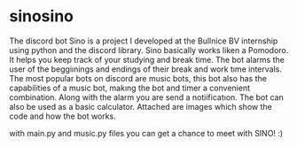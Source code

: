 # sinosino
The discord bot Sino is a project I developed at the Bullnice BV internship using python and the discord library. 
Sino basically works liken a Pomodoro. It helps you keep track of your studying and break time. The bot alarms the user of the beggiınings and endings of their break and work tıme intervals. The most popular bots on discord are music bots, this bot also has the capabilities of a music bot, makıng the bot and timer a convenient combination. 
Along with the alarm you are send a notiificatıon. The bot can also be used as a basic calculator. 
Attached are images which show the code and how the bot works.

with main.py and music.py files you can get a chance to meet with SINO! :)
